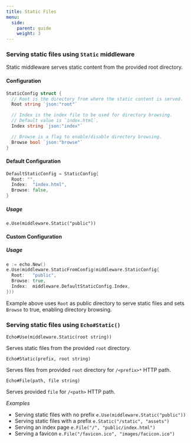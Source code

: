 ```yaml
---
title: Static Files
menu:
  side:
    parent: guide
    weight: 3
---
```


### Serving static files using `Static` middleware

Static middleware serves static content from the provided root directory.

#### Configuration

```go
StaticConfig struct {
  // Root is the directory from where the static content is served.
  Root string `json:"root"`

  // Index is the index file to be used for directory browsing.
  // Default value is `index.html`.
  Index string `json:"index"`

  // Browse is a flag to enable/disable directory browsing.
  Browse bool `json:"browse"`
}
```

#### Default Configuration

```go
DefaultStaticConfig = StaticConfig{
  Root: "",
  Index:  "index.html",
  Browse: false,
}
```

##### Usage

`e.Use(middleware.Static("public"))`

#### Custom Configuration

##### Usage

```go
e := echo.New()
e.Use(middleware.StaticFromConfig(middleware.StaticConfig{
  Root:   "public",
  Browse: true,
  Index:  middleware.DefaultStaticConfig.Index,
}))
```

Example above uses `Root` as public directory to serve static files and sets `Browse`
to true, enabling directory browsing.

### Serving static files using `Echo#Static()`

`Echo#Use(middleware.Static(root string))`

Serves static files from the provided `root` directory.

`Echo#Static(prefix, root string)`

Serves files from provided `root` directory for `/<prefix>*` HTTP path.

`Echo#File(path, file string)`

Serves provided `file` for `/<path>` HTTP path.

*Examples*

- Serving static files with no prefix `e.Use(middleware.Static("public"))`
- Serving static files with a prefix `e.Static("/static", "assets")`
- Serving an index page `e.File("/", "public/index.html")`
- Serving a favicon `e.File("/favicon.ico", "images/facicon.ico")`
